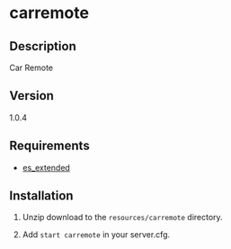 # carremote

## Description
Car Remote

## Version
1.0.4

## Requirements
* [es_extended](https://github.com/ESX-Org/es_extended)

## Installation
1) Unzip download to the `resources/carremote` directory.

2) Add `start carremote` in your server.cfg.
